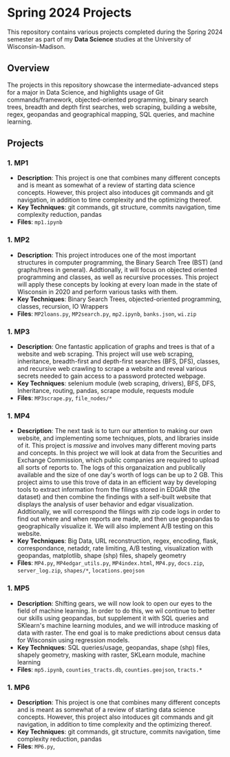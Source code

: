 # Spring 2024 Projects

This repository contains various projects completed during the Spring 2024 semester as part of my **Data Science** studies at the University of Wisconsin-Madison.

## Overview

The projects in this repository showcase the intermediate-advanced steps for a major in Data Science, and highlights usage of Git commands/framework, objected-oriented programming, binary search trees, breadth and depth first searches, web scraping, building a website, regex, geopandas and geographical mapping, SQL queries, and machine learning. 

## Projects

### 1. MP1
- **Description**: This project is one that combines many different concepts and is meant as somewhat of a review of starting data science concepts. However, this project also intoduces git commands and git navigation, in addition to time complexity and the optimizing thereof. 
- **Key Techniques**: git commands, git structure, commits navigation, time complexity reduction, pandas
- **Files**: `mp1.ipynb`

### 1. MP2
- **Description**: This project introduces one of the most important structures in computer programming, the Binary Search Tree (BST) (and graphs/trees in general). Addtionally, it will focus on objected oriented programming and classes, as well as recursive processes. This project will apply these concepts by looking at every loan made in the state of Wisconsin in 2020 and perform various tasks with them.
- **Key Techniques**: Binary Search Trees, objected-oriented programming, classes, recursion, IO Wrappers
- **Files**: `MP2loans.py`, `MP2search.py`, `mp2.ipynb`, `banks.json`, `wi.zip`

### 1. MP3
- **Description**: One fantastic application of graphs and trees is that of a website and web scraping. This project will use web scraping, inheritance, breadth-first and depth-first searches (BFS, DFS), classes, and recursive web crawling to scrape a website and reveal various secrets needed to gain access to a password protected webpage. 
- **Key Techniques**: selenium module (web scraping, drivers), BFS, DFS, Inheritance, routing, pandas, scrape module, requests module 
- **Files**: `MP3scrape.py`, `file_nodes/*`

### 1. MP4
- **Description**: The next task is to turn our attention to making our own website, and implementing some techniques, plots, and libraries inside of it. This project is *massive* and involves many different moving parts and concepts. In this project we will look at data from the Securities and Exchange Commission, which public companies are required to upload all sorts of reports to. The logs of this organaization and publically available and the size of one day's worth of logs can be up to 2 GB. This project aims to use this trove of data in an efficient way by developing tools to extract information from the filings stored in EDGAR (the dataset) and then combine the findings with a self-built website that displays the analysis of user behavior and edgar visualization. Addtionally, we will correspond the filings with zip code logs in order to find out where and when reports are made, and then use geopandas to geographically visualize it. We will also implement A/B testing on this website. 
- **Key Techniques**: Big Data, URL reconstruction, regex, encoding, flask, correspondance, netaddr, rate limiting, A/B testing, visualization with geopandas, matplotlib, shape (shp) files, shapely geometry
- **Files**: `MP4.py`, `MP4edgar_utils.py`, `MP4index.html`, `MP4.py`, `docs.zip`, `server_log.zip`, `shapes/*`, `locations.geojson`

### 1. MP5
- **Description**: Shifting gears, we will now look to open our eyes to the field of machine learning. In order to do this, we wil continue to better our skills using geopandas, but supplement it with SQL queries and SKlearn's machine learning modules, and we will introduce masking of data with raster. The end goal is to make predictions about census data for Wisconsin using regression models.
- **Key Techniques**: SQL queries/usage, geopandas, shape (shp) files, shapely geometry, masking with raster, SKLearn module, machine learning
- **Files**: `mp5.ipynb`, `counties_tracts.db`, `counties.geojson`, `tracts.*`

### 1. MP6
- **Description**: This project is one that combines many different concepts and is meant as somewhat of a review of starting data science concepts. However, this project also intoduces git commands and git navigation, in addition to time complexity and the optimizing thereof. 
- **Key Techniques**: git commands, git structure, commits navigation, time complexity reduction, pandas
- **Files**: `MP6.py`, 
